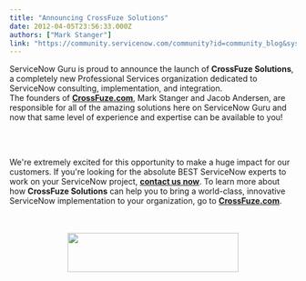 ```yaml
---
title: "Announcing CrossFuze Solutions"
date: 2012-04-05T23:56:33.000Z
authors: ["Mark Stanger"]
link: "https://community.servicenow.com/community?id=community_blog&sys_id=c84ea2addbd0dbc01dcaf3231f96190d"
---
```

<p><p>ServiceNow Guru is proud to announce the launch of <strong>CrossFuze Solutions</strong>, a completely new Professional Services organization dedicated to ServiceNow consulting, implementation, and integration.<br />The founders of <a href="http://www.crossfuze.com" title="CrossFuze Solutions" target="_blank"><strong>CrossFuze.com</strong></a>, Mark Stanger and Jacob Andersen, are responsible for all of the amazing solutions here on ServiceNow Guru and now that same level of experience and expertise can be available to you!</p><br /><br /><p>We're extremely excited for this opportunity to make a huge impact for our customers. If you're looking for the absolute BEST ServiceNow experts to work on your ServiceNow project, <a href="http://www.crossfuze.com/contact-us" title="Contact CrossFuze" target="_blank"><strong>contact us now</strong></a>. To learn more about how <strong>CrossFuze Solutions</strong> can help you to bring a world-class, innovative ServiceNow implementation to your organization, go to <a href="http://www.crossfuze.com" title="CrossFuze Solutions" target="_blank"><strong>CrossFuze.com</strong></a>.</p><br /><br /><center><a href="http://www.crossfuze.com" target="_blank"><img src="http://www.servicenowguru.com/wp-content/uploads/2012/04/largeDarkLogo-300x69.png" alt="" title="largeDarkLogo" width="300" height="69" class="aligncenter size-medium wp-image-4359" /></a></center><br /><!--break--></p>